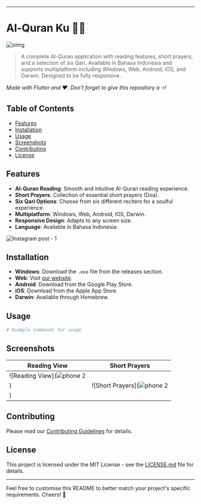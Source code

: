 

---

# Al-Quran Ku 📖🕌

![oimg](https://github.com/Greek-Cp/Al-Quran-Ku-Flutter/assets/82995911/55689766-0369-4a3e-990c-35b31db75c51)


> A complete Al-Quran application with reading features, short prayers, and a selection of six Qari. Available in Bahasa Indonesia and supports multiplatform including Windows, Web, Android, iOS, and Darwin. Designed to be fully responsive.

_Made with Flutter and ❤️. Don't forget to give this repository a ⭐!_

## Table of Contents

- [Features](#features)
- [Installation](#installation)
- [Usage](#usage)
- [Screenshots](#screenshots)
- [Contributing](#contributing)
- [License](#license)

## Features

- **Al-Quran Reading**: Smooth and intuitive Al-Quran reading experience.
- **Short Prayers**: Collection of essential short prayers (Doa).
- **Six Qari Options**: Choose from six different reciters for a soulful experience.
- **Multiplatform**: Windows, Web, Android, iOS, Darwin.
- **Responsive Design**: Adapts to any screen size.
- **Language**: Available in Bahasa Indonesia.

![Instagram post - 1](https://github.com/Greek-Cp/Al-Quran-Ku-Flutter/assets/82995911/b107ae40-3835-4a8b-8860-9613dbc1863c)

## Installation

- **Windows**: Download the `.exe` file from the releases section.
- **Web**: Visit [our website](https://your-website.com).
- **Android**: Download from the Google Play Store.
- **iOS**: Download from the Apple App Store.
- **Darwin**: Available through Homebrew.

## Usage

```bash
# Example commands for usage
```

## Screenshots

| Reading View  | Short Prayers  |
| ------------- | -------------  |
| ![Reading View](![phone 2](https://github.com/Greek-Cp/Al-Quran-Ku-Flutter/assets/82995911/b41e361a-e099-4dc8-8fc4-3ee8cfbe4c52)
)  | ![Short Prayers](![phone 2](https://github.com/Greek-Cp/Al-Quran-Ku-Flutter/assets/82995911/7fbddcea-7130-4f5c-bf0d-c7f09fe3790f)
)  |


## Contributing

Please read our [Contributing Guidelines](CONTRIBUTING.md) for details.

## License

This project is licensed under the MIT License - see the [LICENSE.md](LICENSE.md) file for details.

---

Feel free to customise this README to better match your project's specific requirements. Cheers! 🎉
